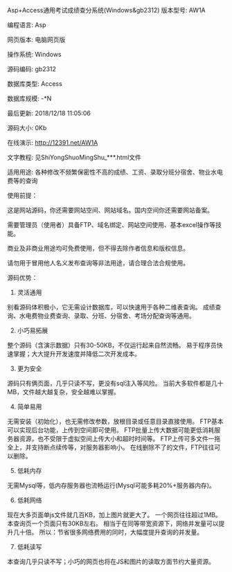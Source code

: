 Asp+Access通用考试成绩查分系统(Windows&gb2312)
版本型号: AW1A

编程语言: Asp

网页版本: 电脑网页版

操作系统: Windows

源码编码: gb2312

数据库类型: Access

数据库规模: -*N

最后更新: 2018/12/18 11:05:06

源码大小: 0Kb

在线演示: http://12391.net/AW1A

文字教程: 见ShiYongShuoMingShu_***.html文件

适用用途: 各种修改不频繁保密性不高的成绩、工资、录取分班分宿舍、物业水电费等的查询



使用前提：

这是网站源码，你还需要网站空间、网站域名。国内空间你还需要网站备案。

需要管理员（使用者）具备FTP、域名绑定、网站空间使用、基本excel操作等技能。

商业及非商业用途均可免费使用，但不得去除作者信息和版权信息。

请勿用于冒用他人名义发布查询等非法用途，请合理合法合规使用。



源码优势：


1. 灵活通用

别看源码体积极小，它无需设计数据库，可以快速用于各种二维表查询。
成绩查询、水电费物业费查询、录取、分班、分宿舍、考场分配查询等通用。

2. 小巧易拓展

整个源码（含演示数据）只有30-50KB，不仅运行起来自然流畅。
易于程序员快速掌握；大大提升开发速度并降低二次开发成本。

3. 更为安全

源码只有俩页面，几乎只读不写，更没有sql注入等风险。
当前大多软件都是几十MB，文件越大越复杂，安全越难以掌握。

4. 简单易用

无需安装（初始化），也无需修改参数，放根目录或任意目录直接使用。
FTP基本可以实现后台功能，上传到空间即可使用。
FTP批量上传大数据可能更低消耗服务器资源，也不受限于虚拟空间上传大小和超时时间等。
FTP上传可多文件一拖全上，并支持断点续传等，对服务器影响小。
在线删除不了的文件，FTP往往可以删除。

5. 低耗内存

无需Mysql等，低内存服务器也流畅运行(Mysql可能多耗20%+服务器内存)。

6. 低耗网络

现在大多页面单js文件就几百KB，加上图片就更大了。
一个网页往往超过1MB。本查询页一个页面只有30KB左右。
相当于在同等带宽资源下，网络并发量可以提升几十倍。
所以：节省很多网络费用的同时，大幅度提升查询的并发量。

7. 低耗读写

本查询几乎只读不写；小巧的网页也将在JS和图片的读取方面节约大量资源。
